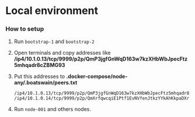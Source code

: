# Local environment

### How to setup

1. Run `bootstrap-1` and `bootstrap-2`
2. Open terminals and copy addresses like **/ip4/10.1.0.13/tcp/9999/p2p/QmP3jgfGnWqD163w7kzXHbWbJpecFtz5mhqadr8cZBMG93**
3. Put this addresses to **.docker-compose/node-any/.boatswain/peers.txt**
    
    ```text
    /ip4/10.1.0.13/tcp/9999/p2p/QmP3jgfGnWqD163w7kzXHbWbJpecFtz5mhqadr8cZBMG93
    /ip4/10.1.0.14/tcp/9999/p2p/QmXrfqwcqiE1Ptf1EvNVfenJtkzYYkAhKkpaDXr4nnd3S5

    ```
    
4. Run `node-001` and others nodes.